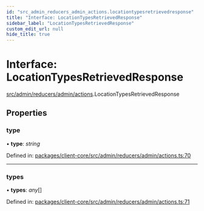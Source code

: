 ```yaml
---
id: "src_admin_reducers_admin_actions.locationtypesretrievedresponse"
title: "Interface: LocationTypesRetrievedResponse"
sidebar_label: "LocationTypesRetrievedResponse"
custom_edit_url: null
hide_title: true
---
```


# Interface: LocationTypesRetrievedResponse

[src/admin/reducers/admin/actions](../modules/src_admin_reducers_admin_actions.md).LocationTypesRetrievedResponse

## Properties

### type

• **type**: *string*

Defined in: [packages/client-core/src/admin/reducers/admin/actions.ts:70](https://github.com/xr3ngine/xr3ngine/blob/a16a45d7e/packages/client-core/src/admin/reducers/admin/actions.ts#L70)

___

### types

• **types**: *any*[]

Defined in: [packages/client-core/src/admin/reducers/admin/actions.ts:71](https://github.com/xr3ngine/xr3ngine/blob/a16a45d7e/packages/client-core/src/admin/reducers/admin/actions.ts#L71)
